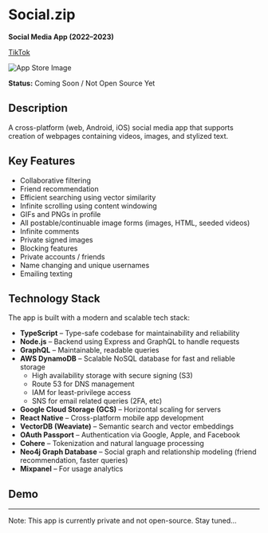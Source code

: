 # Social.zip  
**Social Media App (2022–2023)**  

[TikTok](https://www.tiktok.com/@social..zip)  

![App Store Image](/mnt/data/9d7cb5b6-a2be-4ddc-951e-44971a19e6a3.png)  

**Status:** Coming Soon / Not Open Source Yet  

## Description
A cross-platform (web, Android, iOS) social media app that supports creation of webpages containing videos, images, and stylized text.

## Key Features
- Collaborative filtering
- Friend recommendation
- Efficient searching using vector similarity
- Infinite scrolling using content windowing
- GIFs and PNGs in profile
- All postable/continuable image forms (images, HTML, seeded videos)
- Infinite comments
- Private signed images
- Blocking features
- Private accounts / friends
- Name changing and unique usernames
- Emailing texting

## Technology Stack
The app is built with a modern and scalable tech stack:

- **TypeScript** – Type-safe codebase for maintainability and reliability  
- **Node.js** – Backend using Express and GraphQL to handle requests  
- **GraphQL** – Maintainable, readable queries  
- **AWS DynamoDB** – Scalable NoSQL database for fast and reliable storage  
  - High availability storage with secure signing (S3)  
  - Route 53 for DNS management  
  - IAM for least-privilege access
  - SNS for email related queries (2FA, etc)
- **Google Cloud Storage (GCS)** – Horizontal scaling for servers  
- **React Native** – Cross-platform mobile app development  
- **VectorDB (Weaviate)** – Semantic search and vector embeddings  
- **OAuth Passport** – Authentication via Google, Apple, and Facebook  
- **Cohere** – Tokenization and natural language processing  
- **Neo4j Graph Database** – Social graph and relationship modeling (friend recommendation, faster queries)  
- **Mixpanel** – For usage analytics

## Demo

---

Note: This app is currently private and not open-source. Stay tuned...
